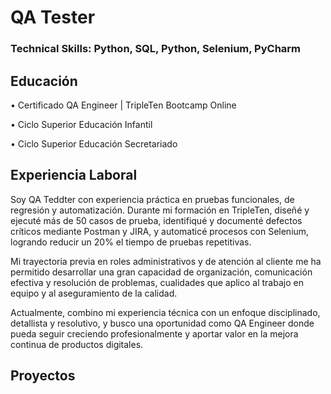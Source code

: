# QA Tester

### Technical Skills: Python, SQL, Python, Selenium, PyCharm

## Educación
• Certificado QA Engineer | TripleTen Bootcamp Online	

•	Ciclo Superior Educación Infantil

•	Ciclo Superior Educación Secretariado

## Experiencia Laboral
Soy QA Teddter con experiencia práctica en pruebas funcionales, de regresión y automatización. Durante mi formación en TripleTen, diseñé y ejecuté más de 50 casos de prueba, identifiqué y documenté defectos críticos mediante Postman y JIRA, y automaticé procesos con Selenium, logrando reducir un 20% el tiempo de pruebas repetitivas.

Mi trayectoria previa en roles administrativos y de atención al cliente me ha permitido desarrollar una gran capacidad de organización, comunicación efectiva y resolución de problemas, cualidades que aplico al trabajo en equipo y al aseguramiento de la calidad.

Actualmente, combino mi experiencia técnica con un enfoque disciplinado, detallista y resolutivo, y busco una oportunidad como QA Engineer donde pueda seguir creciendo profesionalmente y aportar valor en la mejora continua de productos digitales.

## Proyectos

